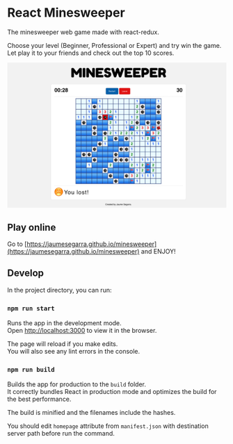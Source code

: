 # React Minesweeper 
The minesweeper web game made with react-redux.

Choose your level (Beginner, Professional or Expert) and try win the game. Let play it to your friends and check out the top 10 scores.

![Screenshoot](screenshoot.png)

## Play online 
Go to [https://jaumesegarra.github.io/minesweeper](https://jaumesegarra.github.io/minesweeper) and ENJOY!

## Develop

In the project directory, you can run:

### `npm run start`

Runs the app in the development mode.<br>
Open [http://localhost:3000](http://localhost:3000) to view it in the browser.

The page will reload if you make edits.<br>
You will also see any lint errors in the console.

### `npm run build`

Builds the app for production to the `build` folder.<br>
It correctly bundles React in production mode and optimizes the build for the best performance.

The build is minified and the filenames include the hashes.<br>

You should edit `homepage` attribute from `manifest.json` with destination server path before run the command.